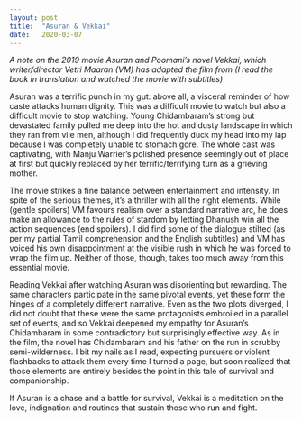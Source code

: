 ```yaml
---
layout: post
title:  "Asuran & Vekkai"
date:   2020-03-07
---
```

*A note on the 2019 movie Asuran and Poomani’s novel Vekkai, which writer/director Vetri Maaran (VM) has adapted the film from (I read the book in translation and watched the movie with subtitles)*

Asuran was a terrific punch in my gut: above all, a visceral reminder of how caste attacks human dignity. This was a difficult movie to watch but also a difficult movie to stop watching. Young Chidambaram’s strong but devastated family pulled me deep into the hot and dusty landscape in which they ran from vile men, although I did frequently duck my head into my lap because I was completely unable to stomach gore. The whole cast was captivating, with Manju Warrier’s polished presence seemingly out of place at first but quickly replaced by her terrific/terrifying turn as a grieving mother.

The movie strikes a fine balance between entertainment and intensity. In spite of the serious themes, it’s a thriller with all the right elements. While (gentle spoilers) VM favours realism over a standard narrative arc, he does make an allowance to the rules of stardom by letting Dhanush win all the action sequences (end spoilers). I did find some of the dialogue stilted (as per my partial Tamil comprehension and the English subtitles) and VM has voiced his own disappointment at the visible rush in which he was forced to wrap the film up. Neither of those, though, takes too much away from this essential movie.

Reading Vekkai after watching Asuran was disorienting but rewarding. The same characters participate in the same pivotal events, yet these form the hinges of a completely different narrative. Even as the two plots diverged, I did not doubt that these were the same protagonists embroiled in a parallel set of events, and so Vekkai deepened my empathy for Asuran’s Chidambaram in some contradictory but surprisingly effective way. As in the film, the novel has Chidambaram and his father on the run in scrubby semi-wilderness. I bit my nails as I read, expecting pursuers or violent flashbacks to attack them every time I turned a page, but soon realized that those elements are entirely besides the point in this tale of survival and companionship. 

If Asuran is a chase and a battle for survival, Vekkai is a meditation on the love, indignation and routines that sustain those who run and fight.
